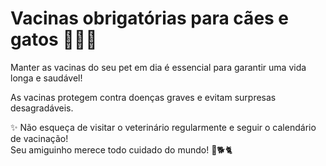 # Vacinas obrigatórias para cães e gatos 🐶🐱💉

Manter as vacinas do seu pet em dia é essencial para garantir uma vida longa e saudável!  

As vacinas protegem contra doenças graves e evitam surpresas desagradáveis.  

✨ Não esqueça de visitar o veterinário regularmente e seguir o calendário de vacinação!  
Seu amiguinho merece todo cuidado do mundo! 💖🐕🐈
